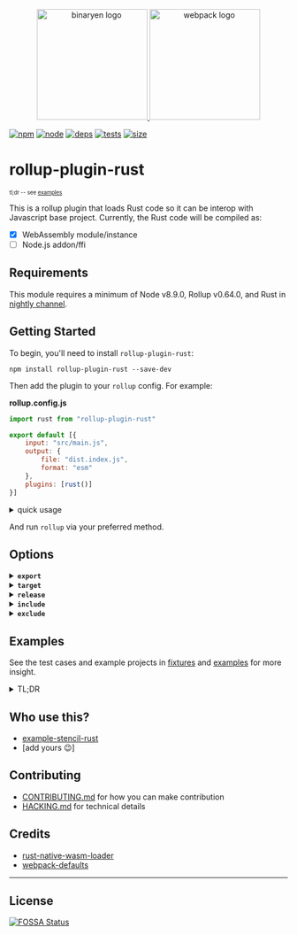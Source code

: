 <div align="center">
  <a href="https://github.com/rust-lang/rust">
    <img width="200" height="200" alt="binaryen logo" src="https://www.rust-lang.org/logos/rust-logo-blk.svg">
  </a>
  <a href="https://github.com/rollup/rollup">
    <img width="200" height="200" alt="webpack logo" src="https://rollupjs.org/logo.svg">
  </a>
</div>

[![npm][npm]][npm-url]
[![node][node]][node-url]
[![deps][deps]][deps-url]
[![tests][tests]][tests-url]
[![size][size]][size-url]

# rollup-plugin-rust
<sup><sup>tl;dr -- see [examples](#Examples)</sup></sup>

This is a rollup plugin that loads Rust code so it can be interop with Javascript base project. Currently, the Rust code will be compiled as:
- [x] WebAssembly module/instance
- [ ] Node.js addon/ffi

## Requirements

This module requires a minimum of Node v8.9.0, Rollup v0.64.0, and Rust in [nightly channel][].

## Getting Started

To begin, you'll need to install `rollup-plugin-rust`:

```console
npm install rollup-plugin-rust --save-dev
```

Then add the plugin to your `rollup` config. For example:

<b>rollup.config.js</b>
```js
import rust from "rollup-plugin-rust"

export default [{
    input: "src/main.js",
    output: {
        file: "dist.index.js",
        format: "esm"
    },
    plugins: [rust()]
}]
```

<details>
<summary>quick usage</summary>

<b>lib.rs</b>
```rs
#[no_mangle]
pub fn add(a: i32, b: i32) -> i32 {
    a + b
}
```

<b>index.js</b>
```js
import wasm from 'lib.rs';

export async function increment(a) {
    const { instance } = await wasm;
    return instance.exports.add(1, a);
}
```
</details>

And run `rollup` via your preferred method.

## Options

<details>
<summary><b><code>export</code></b></summary>

- Type: `string`
- Default: `promise`
- Expected value:
  - `buffer` will export wasm code as [Buffer][]
  - `module` will export wasm code as [WebAssembly.Module][]
  - `instance` will export wasm code as [WebAssembly.Instance][]
  - `promise` will [instantiate][WebAssembly.instantiate] wasm code asynchronously

How wasm code would be exported. (see [examples](#Examples))

```js
// in your rollup.config.js
{
  plugins: [rust({export: 'instance'})]
}
```
</details>

<details>
<summary><b><code>target</code></b></summary>

- Type: `String`
- Default: `wasm32-unknown-unknown`
- Expected value: see [supported platform](https://forge.rust-lang.org/platform-support.html)

The Rust target to use. Currently it **only support [wasm related target](https://kripken.github.io/blog/binaryen/2018/04/18/rust-emscripten.html)**

```js
// in your rollup.config.js
{
  plugins: [rust({target: 'wasm32-unknown-emscripten'})]
}
```
</details>

<details>
<summary><b><code>release</code></b></summary>

- Type: `Boolean`
- Default: `true`

Whether to compile the Rust code in debug or release mode.

```js
// in your rollup.config.js
{
  plugins:[rust({release: false})] // preserve debug symbol
}
```
</details>

<details>
<summary><b><code>include</code></b></summary>

- Type: `Array<string>` or `string`  
- Default: `['**/*.rs']`

A single file, or array of files, to include when compiling.

```js
// in your rollup.config.js
{
  plugins:[rust({
    include: [
      'src/**/*.rs',
      'test/**/*.rs',
    ]
  })]
}
```
</details>

<details>
<summary><b><code>exclude</code></b></summary>

- Type: `Array<string>` or `string`  
- Default: `['node_modules/**', 'target/**']`

A single file, or array of files, to exclude when linting.

```js
// in your rollup.config.js
{
  plugins:[rust({
    exclude: [
      '**/node_modules/**',
      '**/target/**',
      '**/__caches__/**'
    ]
  })]
}
```
</details>

## Examples

See the test cases and example projects in [fixtures](./test/fixtures) and [examples](./examples/) for more insight.

<details>
<summary>TL;DR</summary>

### Given this Rust code

<b>lib.rs</b>
```rs
#[no_mangle]
pub fn add(a: i32, b: i32) -> i32 {
    a + b
}
```

<b>Cargo.toml</b>
```toml
[package]
name = "adder"
version = "0.1.0"
authors = ["Full Name <email@site.domain>"]

[lib]
crate-type = ["cdylib"]
path = "lib.rs"
```

### With options

#### `{export: 'buffer'}`
```js
import wasmCode from './lib.rs'

WebAssembly.compile(wasmCode).then(module => {
  const instance = new WebAssembly.Instance(module);
  console(instance.exports.add(1, 2)); // 3
})
```
---
#### `{export: 'module'}`
```js
import wasmModule from './lib.rs'

const instance = new WebAssembly.Instance(wasmModule);
console(instance.exports.add(1, 2)); // 3
```
---
#### `{export: 'instance'}`
```js
import wasm from './lib.rs'

console(wasm.exports.add(1, 2)); // 3
```
---
#### `{export: 'promise'}`
```js
import wasmInstantiate from './lib.rs'

wasmInstantiate.then(({ instance, module }) => {
  console(instance.exports.add(1, 2)); // 3
  // create different instance
  const differentInstance = new WebAssembly.Instance(module);
  console(differentInstance.exports.add(1, 2)); // 3
})
```
---
</details>

## Who use this?
- [example-stencil-rust](https://github.com/DrSensor/example-stencil-rust)
- [add yours 😉]

## Contributing
- [CONTRIBUTING.md](./.github/CONTRIBUTING.md) for how you can make contribution
- [HACKING.md](./.github/HACKING.md) for technical details

## Credits
- [rust-native-wasm-loader](https://github.com/dflemstr/rust-native-wasm-loader)
- [webpack-defaults](https://github.com/webpack-contrib/webpack-defaults)

---
## License
[![FOSSA Status](https://app.fossa.io/api/projects/git%2Bgithub.com%2FDrSensor%2Frollup-plugin-rust.svg?type=large)](https://app.fossa.io/projects/git%2Bgithub.com%2FDrSensor%2Frollup-plugin-rust?ref=badge_large)

[nightly channel]: https://rustwasm.github.io/book/game-of-life/setup.html#the-wasm32-unknown-unknown-target
[Buffer]: https://nodejs.org/api/buffer.html
[WebAssembly.Module]: https://developer.mozilla.org/en-US/docs/Web/JavaScript/Reference/Global_Objects/WebAssembly/Module
[WebAssembly.Instance]: https://developer.mozilla.org/en-US/docs/Web/JavaScript/Reference/Global_Objects/WebAssembly/Instance
[WebAssembly.instantiate]: https://developer.mozilla.org/en-US/docs/Web/JavaScript/Reference/Global_Objects/WebAssembly/instantiate

[npm]: https://img.shields.io/npm/v/rollup-plugin-rust.svg
[npm-url]: https://npmjs.com/package/rollup-plugin-rust

[node]: https://img.shields.io/node/v/rollup-plugin-rust.svg
[node-url]: https://nodejs.org

[deps]: https://david-dm.org/DrSensor/rollup-plugin-rust.svg
[deps-url]: https://david-dm.org/DrSensor/rollup-plugin-rust

[tests]: https://img.shields.io/circleci/project/github/DrSensor/rollup-plugin-rust.svg
[tests-url]: https://circleci.com/gh/DrSensor/rollup-plugin-rust

[cover]: https://codecov.io/gh/DrSensor/rollup-plugin-rust/branch/master/graph/badge.svg
[cover-url]: https://codecov.io/gh/DrSensor/rollup-plugin-rust

[size]: https://packagephobia.now.sh/badge?p=rollup-plugin-rust
[size-url]: https://packagephobia.now.sh/result?p=rollup-plugin-rust
